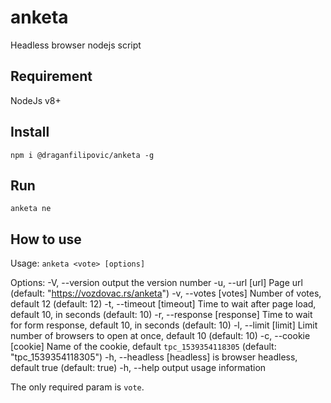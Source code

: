 # anketa
Headless browser nodejs script

## Requirement
NodeJs v8+

## Install
```$xslt
npm i @draganfilipovic/anketa -g
```

## Run
```
anketa ne
```

## How to use
Usage: `anketa <vote> [options]`

Options:
  -V, --version              output the version number
  -u, --url [url]            Page url (default: "https://vozdovac.rs/anketa")
  -v, --votes [votes]        Number of votes, default 12 (default: 12)
  -t, --timeout [timeout]    Time to wait after page load, default 10, in seconds (default: 10)
  -r, --response [response]  Time to wait for form response, default 10, in seconds (default: 10)
  -l, --limit [limit]        Limit number of browsers to open at once, default 10 (default: 10)
  -c, --cookie [cookie]      Name of the cookie, default `tpc_1539354118305` (default: "tpc_1539354118305")
  -h, --headless [headless]  is browser headless, default true (default: true)
  -h, --help                 output usage information
  
The only required param is `vote`.


